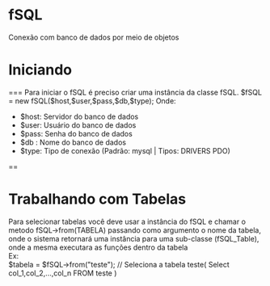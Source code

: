 fSQL
====

Conexão com banco de dados por meio de objetos

<h1>Iniciando</h1>
===
Para iniciar o fSQL é preciso criar uma instância da classe fSQL.
$fSQL = new fSQL($host,$user,$pass,$db,$type);
Onde:
<ul>
 <li>$host: Servidor do banco de dados</li>
 <li>$user: Usuário do banco de dados</li>
 <li>$pass: Senha do banco de dados</li>
 <li>$db : Nome do banco de dados</li>
 <li>$type: Tipo de conexão (Padrão: mysql | Tipos: DRIVERS PDO)</li>
</ul>
==
<h1>Trabalhando com Tabelas</h1>
Para selecionar tabelas você deve usar a instância do fSQL e chamar o metodo fSQL->from(TABELA) passando como argumento
o nome da tabela, onde o sistema retornará uma instância para uma sub-classe (fSQL_Table), onde a mesma executara as 
funções dentro da tabela<br>
Ex:<br>
  $tabela = $fSQL->from("teste"); // Seleciona a tabela teste( Select col_1,col_2,...,col_n FROM teste )
